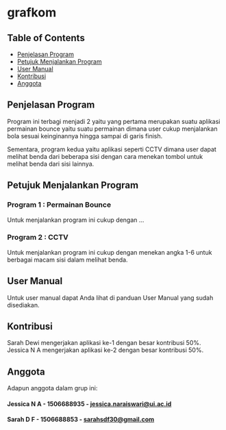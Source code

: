 # grafkom

## Table of Contents

- [Penjelasan Program](#penjelasan-program)
- [Petujuk Menjalankan Program](#petunjuk-menjalankan-program)
- [User Manual](#user-manual)
- [Kontribusi](#kontribusi)
- [Anggota](#anggota)

## Penjelasan Program
Program ini terbagi menjadi 2 yaitu yang pertama merupakan suatu aplikasi permainan bounce yaitu suatu permainan dimana user cukup menjalankan bola sesuai keinginannya hingga sampai di garis finish.

Sementara, program kedua yaitu aplikasi seperti CCTV dimana user dapat melihat benda dari beberapa sisi dengan cara menekan tombol untuk melihat benda dari sisi lainnya. 

## Petujuk Menjalankan Program

### Program 1 : Permainan Bounce

Untuk menjalankan program ini cukup dengan ...

### Program 2 : CCTV

Untuk menjalankan program ini cukup dengan menekan angka 1-6 untuk berbagai macam sisi dalam melihat benda.

## User Manual

Untuk user manual dapat Anda lihat di panduan User Manual yang sudah disediakan.

## Kontribusi

Sarah Dewi mengerjakan aplikasi ke-1 dengan besar kontribusi 50%. Jessica N A mengerjakan aplikasi ke-2 dengan besar kontribusi 50%.

## Anggota

Adapun anggota dalam grup ini:

#### Jessica N A - 1506688935 - jessica.naraiswari@ui.ac.id

#### Sarah D F - 1506688853 - sarahsdf30@gmail.com